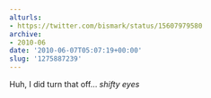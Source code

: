```yaml
---
alturls:
- https://twitter.com/bismark/status/15607979580
archive:
- 2010-06
date: '2010-06-07T05:07:19+00:00'
slug: '1275887239'
---
```


Huh, I did turn that off... *shifty eyes*

